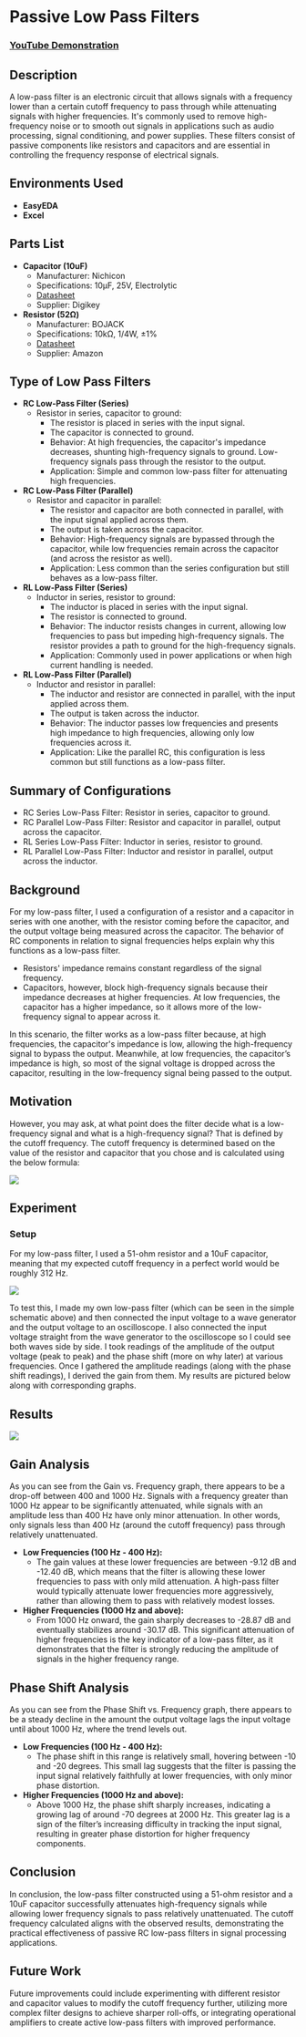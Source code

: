 <h1>Passive Low Pass Filters</h1>

### [YouTube Demonstration](https://youtu.be/4LzXq5egAh8)

<h2>Description</h2>
<p>A low-pass filter is an electronic circuit that allows signals with a frequency lower than a certain cutoff frequency to pass through while attenuating signals with higher frequencies. It's commonly used to remove high-frequency noise or to smooth out signals in applications such as audio processing, signal conditioning, and power supplies. These filters consist of passive components like resistors and capacitors and are essential in controlling the frequency response of electrical signals.</p>

<h2>Environments Used</h2>
<ul>
  <li><b>EasyEDA</b></li>
  <li><b>Excel</b></li>
</ul>

<h2>Parts List</h2>
<ul>
  <li><strong>Capacitor (10uF)</strong>
    <ul>
      <li>Manufacturer: Nichicon</li>
      <li>Specifications: 10µF, 25V, Electrolytic</li>
      <li><a href="https://www.digikey.com/en/products/detail/nichicon/UCS2G100MPD1TD/3768673">Datasheet</a></li>
      <li>Supplier: Digikey</li>
    </ul>
  </li>
  <li><strong>Resistor (52Ω)</strong>
    <ul>
      <li>Manufacturer: BOJACK</li>
      <li>Specifications: 10kΩ, 1/4W, ±1%</li>
      <li><a href="https://www.amazon.com/BOJACK-Values-Resistor-Resistors-Assortment/dp/B08FD1XVL6/ref" target="_blank">Datasheet</a></li>
      <li>Supplier: Amazon</li>
    </ul>
  </li>
</ul>

<h2>Type of Low Pass Filters</h2>
<ul>
  <li><strong>RC Low-Pass Filter (Series)</strong>
    <ul>
      <li>Resistor in series, capacitor to ground:
        <ul>
          <li>The resistor is placed in series with the input signal.</li>
          <li>The capacitor is connected to ground.</li>
          <li>Behavior: At high frequencies, the capacitor's impedance decreases, shunting high-frequency signals to ground. Low-frequency signals pass through the resistor to the output.</li>
          <li>Application: Simple and common low-pass filter for attenuating high frequencies.</li>
        </ul>
      </li>
    </ul>
  </li>
  <li><strong>RC Low-Pass Filter (Parallel)</strong>
    <ul>
      <li>Resistor and capacitor in parallel:
        <ul>
          <li>The resistor and capacitor are both connected in parallel, with the input signal applied across them.</li>
          <li>The output is taken across the capacitor.</li>
          <li>Behavior: High-frequency signals are bypassed through the capacitor, while low frequencies remain across the capacitor (and across the resistor as well).</li>
          <li>Application: Less common than the series configuration but still behaves as a low-pass filter.</li>
        </ul>
      </li>
    </ul>
  </li>
  <li><strong>RL Low-Pass Filter (Series)</strong>
    <ul>
      <li>Inductor in series, resistor to ground:
        <ul>
          <li>The inductor is placed in series with the input signal.</li>
          <li>The resistor is connected to ground.</li>
          <li>Behavior: The inductor resists changes in current, allowing low frequencies to pass but impeding high-frequency signals. The resistor provides a path to ground for the high-frequency signals.</li>
          <li>Application: Commonly used in power applications or when high current handling is needed.</li>
        </ul>
      </li>
    </ul>
  </li>
  <li><strong>RL Low-Pass Filter (Parallel)</strong>
    <ul>
      <li>Inductor and resistor in parallel:
        <ul>
          <li>The inductor and resistor are connected in parallel, with the input applied across them.</li>
          <li>The output is taken across the inductor.</li>
          <li>Behavior: The inductor passes low frequencies and presents high impedance to high frequencies, allowing only low frequencies across it.</li>
          <li>Application: Like the parallel RC, this configuration is less common but still functions as a low-pass filter.</li>
        </ul>
      </li>
    </ul>
  </li>
</ul>

<h2>Summary of Configurations</h2>
<ul>
  <li>RC Series Low-Pass Filter: Resistor in series, capacitor to ground.</li>
  <li>RC Parallel Low-Pass Filter: Resistor and capacitor in parallel, output across the capacitor.</li>
  <li>RL Series Low-Pass Filter: Inductor in series, resistor to ground.</li>
  <li>RL Parallel Low-Pass Filter: Inductor and resistor in parallel, output across the inductor.</li>
</ul>

<h2>Background</h2>
<p>For my low-pass filter, I used a configuration of a resistor and a capacitor in series with one another, with the resistor coming before the capacitor, and the output voltage being measured across the capacitor. The behavior of RC components in relation to signal frequencies helps explain why this functions as a low-pass filter.</p>
<ul>
  <li>Resistors' impedance remains constant regardless of the signal frequency.</li>
  <li>Capacitors, however, block high-frequency signals because their impedance decreases at higher frequencies. At low frequencies, the capacitor has a higher impedance, so it allows more of the low-frequency signal to appear across it.</li>
</ul>
<p>In this scenario, the filter works as a low-pass filter because, at high frequencies, the capacitor's impedance is low, allowing the high-frequency signal to bypass the output. Meanwhile, at low frequencies, the capacitor’s impedance is high, so most of the signal voltage is dropped across the capacitor, resulting in the low-frequency signal being passed to the output.</p>

<h2>Motivation</h2>
<p>However, you may ask, at what point does the filter decide what is a low-frequency signal and what is a high-frequency signal? That is defined by the cutoff frequency. The cutoff frequency is determined based on the value of the resistor and capacitor that you chose and is calculated using the below formula:</p>
<img src="https://github.com/user-attachments/assets/51e86869-7400-42ba-883b-bc56991d7783"/>

<h2>Experiment</h2>
<h3>Setup</h3>
<p>For my low-pass filter, I used a 51-ohm resistor and a 10uF capacitor, meaning that my expected cutoff frequency in a perfect world would be roughly 312 Hz.</p>
<img src="https://github.com/user-attachments/assets/28ad9e8b-e691-403b-8c73-03647f9d3ce6"/>
<p>To test this, I made my own low-pass filter (which can be seen in the simple schematic above) and then connected the input voltage to a wave generator and the output voltage to an oscilloscope. I also connected the input voltage straight from the wave generator to the oscilloscope so I could see both waves side by side. I took readings of the amplitude of the output voltage (peak to peak) and the phase shift (more on why later) at various frequencies. Once I gathered the amplitude readings (along with the phase shift readings), I derived the gain from them. My results are pictured below along with corresponding graphs.</p>

<h2>Results</h2>
<img src="https://github.com/user-attachments/assets/b65ac26e-7c32-4c78-ac12-d8d41ba54d85"/>

<h2>Gain Analysis</h2>
<p>As you can see from the Gain vs. Frequency graph, there appears to be a drop-off between 400 and 1000 Hz. Signals with a frequency greater than 1000 Hz appear to be significantly attenuated, while signals with an amplitude less than 400 Hz have only minor attenuation. In other words, only signals less than 400 Hz (around the cutoff frequency) pass through relatively unattenuated.</p>
<ul>
  <li><strong>Low Frequencies (100 Hz - 400 Hz):</strong>
    <ul>
      <li>The gain values at these lower frequencies are between -9.12 dB and -12.40 dB, which means that the filter is allowing these lower frequencies to pass with only mild attenuation. A high-pass filter would typically attenuate lower frequencies more aggressively, rather than allowing them to pass with relatively modest losses.</li>
    </ul>
  </li>
  <li><strong>Higher Frequencies (1000 Hz and above):</strong>
    <ul>
      <li>From 1000 Hz onward, the gain sharply decreases to -28.87 dB and eventually stabilizes around -30.17 dB. This significant attenuation of higher frequencies is the key indicator of a low-pass filter, as it demonstrates that the filter is strongly reducing the amplitude of signals in the higher frequency range.</li>
    </ul>
  </li>
</ul>

<h2>Phase Shift Analysis</h2>
<p>As you can see from the Phase Shift vs. Frequency graph, there appears to be a steady decline in the amount the output voltage lags the input voltage until about 1000 Hz, where the trend levels out.</p>
<ul>
  <li><strong>Low Frequencies (100 Hz - 400 Hz):</strong>
    <ul>
      <li>The phase shift in this range is relatively small, hovering between -10 and -20 degrees. This small lag suggests that the filter is passing the input signal relatively faithfully at lower frequencies, with only minor phase distortion.</li>
    </ul>
  </li>
  <li><strong>Higher Frequencies (1000 Hz and above):</strong>
    <ul>
      <li>Above 1000 Hz, the phase shift sharply increases, indicating a growing lag of around -70 degrees at 2000 Hz. This greater lag is a sign of the filter’s increasing difficulty in tracking the input signal, resulting in greater phase distortion for higher frequency components.</li>
    </ul>
  </li>
</ul>

<h2>Conclusion</h2>
<p>In conclusion, the low-pass filter constructed using a 51-ohm resistor and a 10uF capacitor successfully attenuates high-frequency signals while allowing lower frequency signals to pass relatively unattenuated. The cutoff frequency calculated aligns with the observed results, demonstrating the practical effectiveness of passive RC low-pass filters in signal processing applications.</p>

<h2>Future Work</h2>
<p>Future improvements could include experimenting with different resistor and capacitor values to modify the cutoff frequency further, utilizing more complex filter designs to achieve sharper roll-offs, or integrating operational amplifiers to create active low-pass filters with improved performance.</p>
